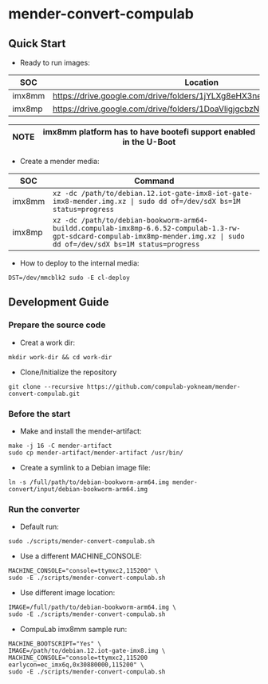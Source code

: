 # mender-convert-compulab

## Quick Start

* Ready to run images:

|SOC|Location|
|---|---|
|imx8mm|https://drive.google.com/drive/folders/1jYLXg8eHX3neP5ioLKiKVxYTx05hvwjI|
|imx8mp|https://drive.google.com/drive/folders/1DoaVligjgcbzNjdvjZvWCl6Y8pBfUkWv|

|NOTE|imx8mm platform has to have bootefi support enabled in the U-Boot|
|---|---|

* Create a mender media:

|SOC|Command|
|---|---|
|imx8mm|```xz -dc /path/to/debian.12.iot-gate-imx8-iot-gate-imx8-mender.img.xz \| sudo dd of=/dev/sdX bs=1M status=progress```|
|imx8mp|```xz -dc /path/to/debian-bookworm-arm64-buildd.compulab-imx8mp-6.6.52-compulab-1.3-rw-gpt-sdcard-compulab-imx8mp-mender.img.xz \| sudo dd of=/dev/sdX bs=1M status=progress```|


* How to deploy to the internal media:

```
DST=/dev/mmcblk2 sudo -E cl-deploy
```

## Development Guide

### Prepare the source code

* Creat a work dir:
```
mkdir work-dir && cd work-dir
```

* Clone/Initialize the repository
```
git clone --recursive https://github.com/compulab-yokneam/mender-convert-compulab.git
```

### Before the start

* Make and install the mender-artifact:
```
make -j 16 -C mender-artifact
sudo cp mender-artifact/mender-artifact /usr/bin/
```

* Create a symlink to a Debian image file:
```
ln -s /full/path/to/debian-bookworm-arm64.img mender-convert/input/debian-bookworm-arm64.img
```

### Run the converter

* Default run:
```
sudo ./scripts/mender-convert-compulab.sh
```

* Use a different MACHINE_CONSOLE:
```
MACHINE_CONSOLE="console=ttymxc2,115200" \
sudo -E ./scripts/mender-convert-compulab.sh
```

* Use different image location:
```
IMAGE=/full/path/to/debian-bookworm-arm64.img \
sudo -E ./scripts/mender-convert-compulab.sh
```

* CompuLab imx8mm sample run:
```
MACHINE_BOOTSCRIPT="Yes" \
IMAGE=/path/to/debian.12.iot-gate-imx8.img \
MACHINE_CONSOLE="console=ttymxc2,115200 earlycon=ec_imx6q,0x30880000,115200" \
sudo -E ./scripts/mender-convert-compulab.sh
```
